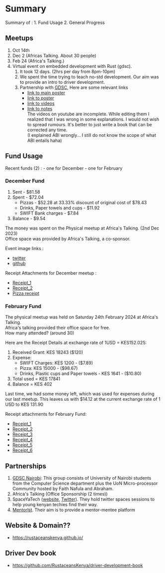 # Summary
Summary of :
    1. Fund Usage
    2. General Progress 
 

## Meetups
1. Oct 14th
2. Dec 2 (Africas Talking. About 30 people)
3. Feb 24 (Africa's Talking.)
4. Virtual event on embedded development with Rust (gdsc).
   1. It took 12 days. (2hrs per day from 8pm-10pm)
   2. We spent the time trying to teach no-std development. Our aim was to provide an intro to driver development.  
   3. Partnership with [GDSC](https://gdsc.community.dev/university-of-nairobi-nairobi-kenya/), Here are some relevant links 
       - [link to main poster](https://drive.google.com/file/d/1Lr0rTYcfsw6jzXcGi0hbpRLWA8Bn2LE_/view?usp=sharing)
       - [link to poster](https://gdsc.community.dev/j/bgqeuuserywx9/)  
       - [link to videos](https://www.youtube.com/watch?v=ZkFlbFqrp0Y) 
       - [link to notes](https://github.com/RustaceansKenya/driver-development-book)   
    The videos on youtube are incomplete. While editing them I realized that I was wrong in some explanations. I would not wish to spread rumours. 
    It's better to just write a book that can be corrected any time.  
    (I explained ABI wrongly... I still do not know the scope of what ABI entails haha)

  

## Fund Usage

Recent funds (2) :
    - one for December
    - one for February

### December Fund


1. Sent - $81.58   
2. Spent - $72.04  
   - Pizzas - $52.28 at 33.33% discount of original cost of $78.43  
   - Drinks, Paper towels and cups - $11.92
   - SWIFT Bank charges - $7.84
3. Balance - $9.54 


The money was spent on the Physical meetup at Africa's Talking. (2nd Dec 2023)  
Office space was provided by Africa's Talking, a co-sponsor.  

Event image links :  
- [twitter](https://twitter.com/RustaceansKenya/status/1731936493269090570?t=nM9AGHNBRiLt8P3LtqG8_A&s=19)
- [github](https://github.com/RustaceansKenya/Events/discussions/2)




Receipt Attachments for December meetup : 
- [Receipt_1](https://drive.google.com/file/d/1xe8-VoKc0aW0mKP7-rZdnohExrBu50Uk/view?usp=drive_link)
- [Receipt_2](https://drive.google.com/file/d/18rXRaN-2Dl-6CpZFQkss0luB_dWGEqAW/view?usp=drive_link)
- [Pizza receipt](https://drive.google.com/file/d/1WFgyYmHrJD4l0LWbzmxefjWtoyb4fdCU/view?usp=drive_link)


### February Fund

The physical meetup was held on Saturday 24th February 2024 at Africa's Talking.  
Africa's talking provided their office space for free.  
How many attended? (around 30)  

Here are the Receipt Details at exchange rate of 1USD = KES152.025:  
1. Received Grant: KES 18243 ($120)
2. Expense: 
   - SWIFT Charges: KES 1200 - ($7.89)
   - Pizza: KES 15000 - ($98.67)
   - Drinks, Plastic cups and Paper towels - KES 1641 - ($10.80)
3. Total used = KES 17841
4. Balance = KES 402

Last time, we had some money left, which was used for expenses during our last meetup. This leaves us with $14.12 at the current exchange rate of 1 USD to KES 131.90   

Receipt attachments for February Fund:  
- [Receipt_1](https://drive.google.com/file/d/1iQnmpxoQKr9HHYGYAHaGj81mTr6EUsDl/view?usp=drive_link)
- [Receipt_2](https://drive.google.com/file/d/1eVqei8J021oK9pSA8vHld6XnBjCKQBN5/view?usp=drive_link)
- [Receipt_3](https://drive.google.com/file/d/1FivrOoUaQIklAdfrF7v0mIVSFfsB2E_Q/view?usp=drive_link)
- [Receipt_4](https://drive.google.com/file/d/1FmK950garP23gFCHfHuHBkVG052gvGgq/view?usp=drive_link)
- [Receipt_5](https://drive.google.com/file/d/179jUrjFUVOnkHu3gCNhcPVmaStefPR1t/view?usp=drive_link)
- [Receipt_6](https://drive.google.com/file/d/1Ez3fq0lp1BCOljY6T_ZZcyyzAcp_I7dq/view?usp=drive_link) 


## Partnerships

1. [GDSC Nairobi](https://gdsc.community.dev/university-of-nairobi-nairobi-kenya/): This group consists of University of Nairobi students from the Computer Science department plus the UoN Micro-processor Community hosted by Faith Nafula and Abraham.
2. Africa's Talking (Office Sponsorship (2 times))
3. SpaceYaTech ([website](https://www.spaceyatech.com/), [Twitter](https://x.com/spaceyatech)). They hold twitter spaces sessions to help young kenyan techies find their way.  
4. [Mentorlst](https://mentorlst.com/). Their aim is to provide a mentor-mentee platform  


## Website & Domain??
- https://rustaceanskenya.github.io/

## Driver Dev book
- https://github.com/RustaceansKenya/driver-development-book  

